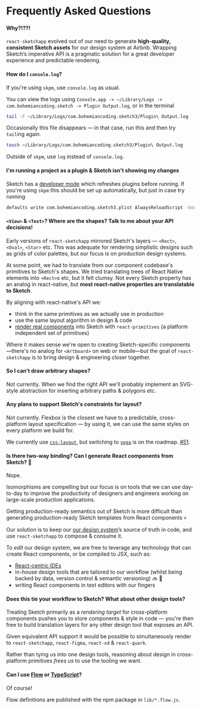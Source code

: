 # Frequently Asked Questions

#### Why?!??!
`react-sketchapp` evolved out of our need to generate **high-quality, consistent Sketch assets** for our design system at Airbnb. Wrapping Sketch’s imperative API is a pragmatic solution for a great developer experience and predictable rendering.

#### How do I `console.log`?
If you're using `skpm`, use `console.log` as usual.

You can view the logs using `Console.app -> ~/Library/Logs -> com.bohemiancoding.sketch -> Plugin Output.log`, or in the terminal
```bash
tail -F ~/Library/Logs/com.bohemiancoding.sketch3/Plugin\ Output.log
```

Occasionally this file disappears — in that case, run this and then try `tail`ing again.
```bash
touch ~/Library/Logs/com.bohemiancoding.sketch3/Plugin\ Output.log
```

Outside of `skpm`, use `log` instead of `console.log`.

#### I'm running a project as a plugin & Sketch isn't showing my changes
Sketch has a [developer mode](http://developer.sketchapp.com/introduction/preferences#always-reload-scripts-before-running) which refreshes plugins before running. If you're using `skpm` this should be set up automatically, but just in case try running
```bash
defaults write com.bohemiancoding.sketch3.plist AlwaysReloadScript -bool YES
```

#### `<View>` & `<Text>`? Where are the shapes? Talk to me about your API decisions!

Early versions of `react-sketchapp` mirrored Sketch's layers — `<Rect>`, `<Oval>`, `<Star>` etc. This was adequate for rendering simplistic designs such as grids of color palettes, but our focus is on production design systems.

At some point, we had to translate from our component codebase's primitives to Sketch's shapes. We tried translating trees of React Native elements into `<Rect>`s etc, but it felt clumsy. Not every Sketch property has an analog in react-native, but **most react-native properties are translatable to Sketch**.

By aligning with react-native's API we:
* think in the same primitives as we actually use in production
* use the same layout algorithm in design & code
* [render real components](http://airbnb.io/react-sketchapp/docs/guides/universal-rendering.html) into Sketch with `react-primitives` (a platform independent set of primitives)

Where it makes sense we're open to creating Sketch-specific components —there's no analog for `<Artboard>` on web or mobile—but the goal of `react-sketchapp` is to bring design & engineering closer together.

#### So I can't draw arbitrary shapes?
Not currently. When we find the right API we'll probably implement an SVG-style abstraction for inserting arbitrary paths & polygons etc.

#### Any plans to support Sketch's constraints for layout?
Not currently. Flexbox is the closest we have to a predictable, cross-platform layout specification — by using it, we can use the same styles on every platform we build for.

We currently use [`css-layout`](https://github.com/facebook/css-layout), but switching to [`yoga`](https://github.com/facebook/yoga) is on the roadmap. [#51](https://github.com/airbnb/react-sketchapp/issues/51).

#### Is there two-way binding? Can I generate React components from Sketch? :repeat:
Nope.

Isomorphisms are compelling but our focus is on tools that we can use day-to-day to improve the productivity of designers and engineers working on large-scale production applications.

Getting production-ready semantics out of Sketch is more difficult than generating production-ready Sketch templates from React components :skull:

Our solution is to keep our [our design system](http://airbnb.design/building-a-visual-language/)’s source of truth in code, and use `react-sketchapp` to compose & consume it.

To _edit_ our design system, we are free to leverage any technology that can create React components, or be compiled to JSX, such as:
* [React-centric IDEs](https://www.decosoftware.com/)
* in-house design tools that are tailored to our workflow (whilst being backed by data, version control & semantic versioning) :soon: :eyes:
* writing React components in text editors with our fingers

#### Does this tie your workflow to Sketch? What about other design tools?
Treating Sketch primarily as a _rendering target_ for cross-platform components pushes you to store components & style in code — you're then free to build translation layers for any other design tool that exposes an API.

Given equivalent API support it would be possible to simultaneously render to `react-sketchapp`, `react-figma`, `react-xd` & `react-quark`.

Rather than tying us into one design tools, reasoning about design in cross-platform primitives _frees us_ to use the tooling we want.

#### Can I use [Flow](https://flow.org) or [TypeScript](https://www.typescriptlang.org/)?
Of course!

Flow definitions are published with the npm package in `lib/*.flow.js`.

